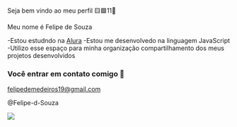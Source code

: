 Seja bem vindo ao meu perfil 🟨🟩11🤍

Meu nome é Felipe de Souza

-Estou estudndo na [Alura](https://www.alura.com.br)
-Estou me desenvolvedo na linguagem JavaScript
-Utilizo esse espaço para minha organização compartilhamento dos meus projetos desenvolvidos

### Você entrar em contato comigo 📧

felipedemedeiros19@gmail.com

@Felipe-d-Souza

![ ](https://tenor.com/pt-BR/view/cr7-drink-smile-cristiano-ronaldo-cristiano-gif-7953489922573555980)
